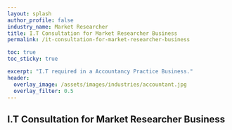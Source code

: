 ```yaml
---
layout: splash 
author_profile: false 
industry_name: Market Researcher
title: I.T Consultation for Market Researcher Business
permalink: /it-consultation-for-market-researcher-business

toc: true
toc_sticky: true

excerpt: "I.T required in a Accountancy Practice Business."
header:
  overlay_image: /assets/images/industries/accountant.jpg
  overlay_filter: 0.5 
---
```


## I.T Consultation for Market Researcher Business